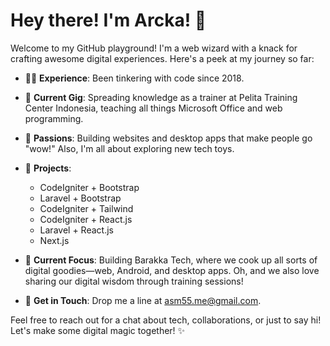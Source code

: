 # Hey there! I'm Arcka! 🌟

Welcome to my GitHub playground! I'm a web wizard with a knack for crafting awesome digital experiences. Here's a peek at my journey so far:

- 👨‍💻 **Experience**: Been tinkering with code since 2018.
- 🏢 **Current Gig**: Spreading knowledge as a trainer at Pelita Training Center Indonesia, teaching all things Microsoft Office and web programming.
- 🌱 **Passions**: Building websites and desktop apps that make people go "wow!" Also, I'm all about exploring new tech toys.

- 💼 **Projects**:
  - CodeIgniter + Bootstrap
  - Laravel + Bootstrap
  - CodeIgniter + Tailwind
  - CodeIgniter + React.js
  - Laravel + React.js
  - Next.js

- 🚀 **Current Focus**: Building Barakka Tech, where we cook up all sorts of digital goodies—web, Android, and desktop apps. Oh, and we also love sharing our digital wisdom through training sessions!

- 📧 **Get in Touch**: Drop me a line at asm55.me@gmail.com.

Feel free to reach out for a chat about tech, collaborations, or just to say hi! Let's make some digital magic together! ✨

<!--
### Hi there 👋
**arcka55/arcka55** is a ✨ _special_ ✨ repository because its `README.md` (this file) appears on your GitHub profile.

Here are some ideas to get you started:

- 🔭 I’m currently working on ...
- 🌱 I’m currently learning ...
- 👯 I’m looking to collaborate on ...
- 🤔 I’m looking for help with ...
- 💬 Ask me about ...
- 📫 How to reach me: ...
- 😄 Pronouns: ...
- ⚡ Fun fact: ...
-->

